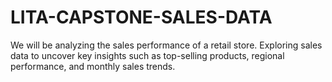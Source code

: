 # LITA-CAPSTONE-SALES-DATA
We will be analyzing the sales performance of a retail store. Exploring sales data to uncover key insights such as top-selling products, regional performance, and monthly sales trends.
